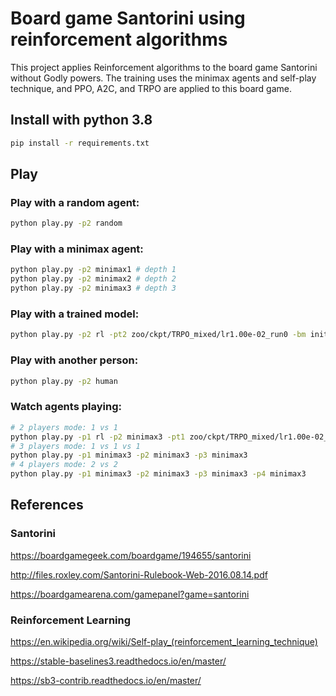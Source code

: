 # Board game Santorini using reinforcement algorithms
This project applies Reinforcement algorithms to the board game Santorini without Godly powers.
The training uses the minimax agents and self-play technique, and PPO, A2C, and TRPO are applied to this board game.

## Install with python 3.8

```bash
pip install -r requirements.txt
```

## Play
### Play with a random agent:

```bash
python play.py -p2 random
```


### Play with a minimax agent:

```bash
python play.py -p2 minimax1 # depth 1
python play.py -p2 minimax2 # depth 2
python play.py -p2 minimax3 # depth 3
```

### Play with a trained model: 
```bash
python play.py -p2 rl -pt2 zoo/ckpt/TRPO_mixed/lr1.00e-02_run0 -bm init-random
```

### Play with another person:
```bash
python play.py -p2 human
```

### Watch agents playing:
```bash
# 2 players mode: 1 vs 1
python play.py -p1 rl -p2 minimax3 -pt1 zoo/ckpt/TRPO_mixed/lr1.00e-02_run0 -bm init-random
# 3 players mode: 1 vs 1 vs 1
python play.py -p1 minimax3 -p2 minimax3 -p3 minimax3
# 4 players mode: 2 vs 2
python play.py -p1 minimax3 -p2 minimax3 -p3 minimax3 -p4 minimax3
```


## References

### Santorini
https://boardgamegeek.com/boardgame/194655/santorini

http://files.roxley.com/Santorini-Rulebook-Web-2016.08.14.pdf

https://boardgamearena.com/gamepanel?game=santorini

### Reinforcement Learning

https://en.wikipedia.org/wiki/Self-play_(reinforcement_learning_technique)

https://stable-baselines3.readthedocs.io/en/master/

https://sb3-contrib.readthedocs.io/en/master/
